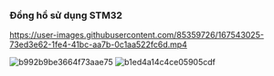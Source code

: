 ### Đồng hồ sử dụng STM32



https://user-images.githubusercontent.com/85359726/167543025-73ed3e62-1fe4-41bc-aa7b-0c1aa522fc6d.mp4

![b992b9be3664f73aae75](https://user-images.githubusercontent.com/85359726/167543179-bd5434fc-dd87-47c8-9a55-72c86abafe97.jpg)
![b1ed4a14c4ce05905cdf](https://user-images.githubusercontent.com/85359726/167543196-44a35eee-1aa4-48d1-9200-730be10f188b.jpg)
